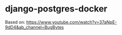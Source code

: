 # django-postgres-docker

Based on: https://www.youtube.com/watch?v=37aNpE-9dD4&ab_channel=BugBytes
